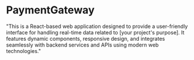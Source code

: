 # PaymentGateway
"This is a React-based web application designed to provide a user-friendly interface for handling real-time data related to [your project's purpose]. It features dynamic components, responsive design, and integrates seamlessly with backend services and APIs using modern web technologies."
